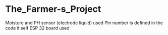 # The_Farmer-s_Project
 Moisture and PH sensor (electrode liquid) used 
 Pin number is defined in the code it self
 ESP 32 board used
